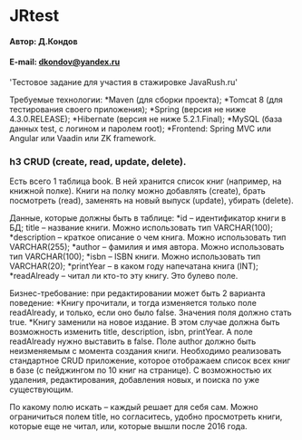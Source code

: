 # JRtest

#### Автор: Д.Кондов
#### E-mail: dkondov@yandex.ru

'Тестовое задание для участия в стажировке JavaRush.ru'

Требуемые технологии:
*Maven (для сборки проекта);
*Tomcat 8 (для тестирования своего приложения);
*Spring (версия не ниже 4.3.0.RELEASE);
*Hibernate (версия не ниже 5.2.1.Final);
*MySQL (база данных test, с логином и паролем root);
*Frontend: Spring MVC или Angular или Vaadin или ZK framework.

### h3 CRUD (create, read, update, delete).

Есть всего 1 таблица book. В ней хранится список книг (например, на книжной
полке). Книги на полку можно добавлять (create), брать посмотреть (read), заменять на новый
выпуск (update), убирать (delete).

Данные, которые должны быть в таблице:
*id – идентификатор книги в БД;
title – название книги. Можно использовать тип VARCHAR(100);
*description – краткое описание о чем книга. Можно использовать тип
VARCHAR(255);
*author – фамилия и имя автора. Можно использовать тип VARCHAR(100);
*isbn – ISBN книги. Можно использовать тип VARCHAR(20);
*printYear – в каком году напечатана книга (INT);
*readAlready – читал ли кто-то эту книгу. Это булево поле.

Бизнес-требование: при редактировании может быть 2 варианта поведение:
*Книгу прочитали, и тогда изменяется только поле readAlready, и только, если оно
было false. Значения поля должно стать true.
*Книгу заменили на новое издание. В этом случае должна быть возможность
изменить title, description, isbn, printYear. А поле readAlready нужно выставить в
false. Поле author должно быть неизменяемым с момента создания книги.
Необходимо реализовать стандартное CRUD приложение, которое отображаем список
всех книг в базе (с пейджингом по 10 книг на странице). С возможностью их удаления,
редактирования, добавления новых, и поиска по уже существующим.

По какому полю искать – каждый решает для себя сам. Можно ограничиться полем title,
но согласитесь, удобно просмотреть книги, которые еще не читал, или, которые вышли после
2016 года.
